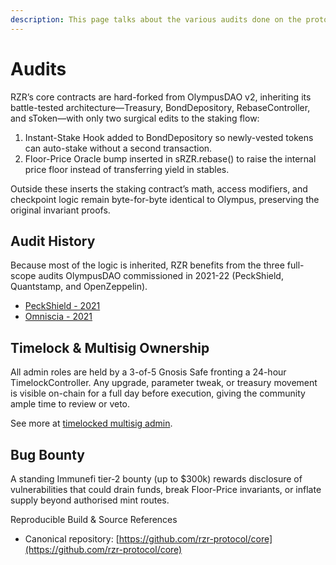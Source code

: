 ```yaml
---
description: This page talks about the various audits done on the protocol
---
```


# Audits

RZR’s core contracts are hard-forked from OlympusDAO v2, inheriting its battle-tested architecture—Treasury, BondDepository, RebaseController, and sToken—with only two surgical edits to the staking flow:

1. Instant-Stake Hook added to BondDepository so newly-vested tokens can auto-stake without a second transaction.
2. Floor-Price Oracle bump inserted in sRZR.rebase() to raise the internal price floor instead of transferring yield in stables.

Outside these inserts the staking contract’s math, access modifiers, and checkpoint logic remain byte-for-byte identical to Olympus, preserving the original invariant proofs.

## Audit History

Because most of the logic is inherited, RZR benefits from the three full-scope audits OlympusDAO commissioned in 2021-22 (PeckShield, Quantstamp, and OpenZeppelin). &#x20;

- [PeckShield - 2021](https://github.com/peckshield/publications/blob/master/audit_reports/PeckShield-Audit-Report-OlympusDAO-v1.0.pdf)
- [Omniscia - 2021](https://omniscia.io/reports/olympus-dao-protocol-v2/)

## Timelock & Multisig Ownership

All admin roles are held by a 3-of-5 Gnosis Safe fronting a 24-hour TimelockController. Any upgrade, parameter tweak, or treasury movement is visible on-chain for a full day before execution, giving the community ample time to review or veto.

See more at [timelocked multisig admin](timelocked-multisig-admin.md).

## Bug Bounty

A standing Immunefi tier-2 bounty (up to $300k) rewards disclosure of vulnerabilities that could drain funds, break Floor-Price invariants, or inflate supply beyond authorised mint routes.

Reproducible Build & Source References

- Canonical repository: [https://github.com/rzr-protocol/core](https://github.com/rzr-protocol/core)
